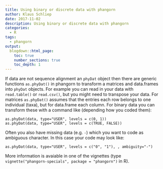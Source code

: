 ```yaml
---
title: Using binary or discrete data with phangorn
author: Klaus Schliep
date: 2017-11-02
description: Using binary or discrete data with phangorn
categories:
  - R
tags:
  - phangorn
output:
  blogdown::html_page:
    toc: true
    number_sections: true
    toc_depth: 1
---
```




If data are not sequence alignment an `phyDat` object then there are generic functions `as.phyDat()` in phangorn to transform a matrices and data.frames into `phyDat` objects.
For example you can read in your data with `read.table()` or `read.csv()`, but you might need to transpose your data. For matrices `as.phyDat()` assumes that the entries each row belongs to one individual (taxa), but for data.frame each column. For binary data you can transform these with a command like (depending how you coded them):
```
as.phyDat(data, type="USER", levels = c(0, 1))
as.phyDat(data, type="USER", levels = c(TRUE, FALSE))
```
Often you also have missing data (e.g. `-`) which you want to code as ambiguous character.
In this case your code may look like: 
```
as.phyDat(data, type="USER", levels = c("0", "1"), , ambiguity="-")
```
More information is avaiable in one of the vignettes (type `vignette("phangorn-specials", package = "phangorn")` in R).


